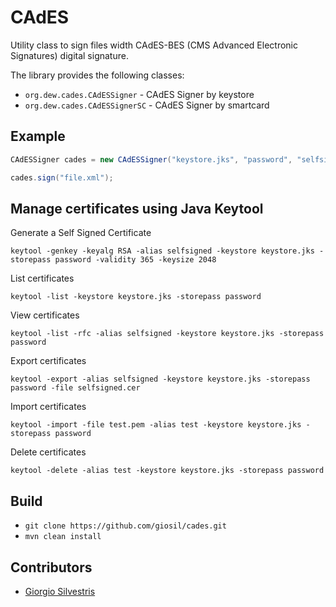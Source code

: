 # CAdES

Utility class to sign files width CAdES-BES (CMS Advanced Electronic Signatures) digital signature.

The library provides the following classes:

- `org.dew.cades.CAdESSigner` - CAdES Signer by keystore
- `org.dew.cades.CAdESSignerSC` - CAdES Signer by smartcard

## Example

```java
CAdESSigner cades = new CAdESSigner("keystore.jks", "password", "selfsigned");

cades.sign("file.xml");
```

## Manage certificates using Java Keytool

Generate a Self Signed Certificate

`keytool -genkey -keyalg RSA -alias selfsigned -keystore keystore.jks -storepass password -validity 365 -keysize 2048`

List certificates

`keytool -list -keystore keystore.jks -storepass password`

View certificates

`keytool -list -rfc -alias selfsigned -keystore keystore.jks -storepass password`

Export certificates

`keytool -export -alias selfsigned -keystore keystore.jks -storepass password -file selfsigned.cer`

Import certificates

`keytool -import -file test.pem -alias test -keystore keystore.jks -storepass password`

Delete certificates

`keytool -delete -alias test -keystore keystore.jks -storepass password`

## Build

- `git clone https://github.com/giosil/cades.git`
- `mvn clean install`

## Contributors

* [Giorgio Silvestris](https://github.com/giosil)
